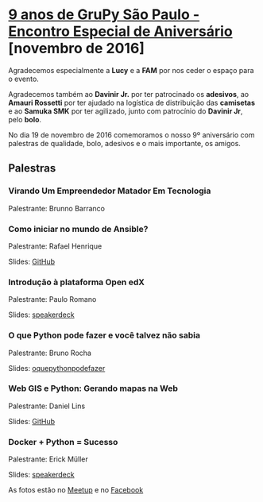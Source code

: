 # [9 anos de GruPy São Paulo - Encontro Especial de Aniversário ][0] [novembro de 2016]

Agradecemos especialmente a **Lucy** e a **FAM** por nos ceder o espaço para o evento.

Agradecemos também ao **Davinir Jr.** por ter patrocinado os **adesivos**, ao **Amauri Rossetti** por ter ajudado na logística de distribuição das **camisetas** e ao **Samuka SMK** por ter agilizado, junto com patrocínio do **Davinir Jr**, pelo **bolo**.

No dia 19 de novembro de 2016 comemoramos o nosso 9º aniversário com palestras de qualidade, bolo, adesivos e o mais importante, os amigos.

## Palestras

### Virando Um Empreendedor Matador Em Tecnologia

Palestrante: Brunno Barranco

### Como iniciar no mundo de Ansible?

Palestrante: Rafael Henrique

Slides: [GitHub][2]

### Introdução à plataforma Open edX

Palestrante: Paulo Romano

Slides: [speakerdeck][3]

### O que Python pode fazer e você talvez não sabia

Palestrante: Bruno Rocha

Slides: [oquepythonpodefazer][4]

### Web GIS e Python: Gerando mapas na Web

Palestrante: Daniel Lins

Slides: [GitHub][5]

### Docker + Python = Sucesso

Palestrante: Erick Müller

Slides: [speakerdeck][6]


As fotos estão no [Meetup](https://www.meetup.com/pt-BR/Grupy-SP/photos/all_photos/?photoAlbumId=27434121) e no [Facebook](https://www.facebook.com/grupysp/photos/?tab=album&album_id=820173644751944)

[0]: https://www.meetup.com/pt-BR/Grupy-SP/events/235260519/
[2]: https://t.co/5PiGWJVuRF
[3]: http://bit.ly/2g4U3yg
[4]: http://bit.ly/oquepythonpodefazer
[5]: https://github.com/daniellins/web_gis_grupy
[6]: https://speakerdeck.com/ehriq/docker-plus-python-equals-sucesso
